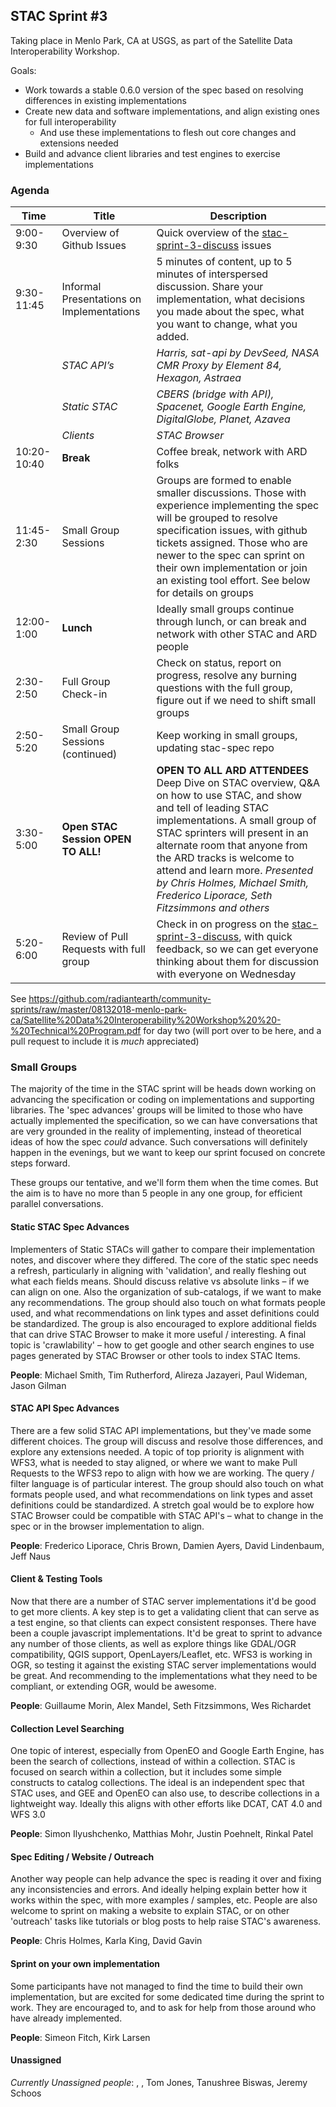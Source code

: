 ## STAC Sprint #3

Taking place in Menlo Park, CA at USGS, as part of the Satellite Data Interoperability Workshop. 

Goals: 

* Work towards a stable 0.6.0 version of the spec based on resolving differences in existing implementations
* Create new data and software implementations, and align existing ones for full interoperability
    * And use these implementations to flesh out core changes and extensions needed
* Build and advance client libraries and test engines to exercise implementations

### Agenda

|**Time**|**Title**|Description|
|--------|------------|-------------------------------|
|9:00-9:30| Overview of Github Issues| Quick overview of the [stac-sprint-3-discuss](https://github.com/radiantearth/stac-spec/issues?q=is%3Aissue+is%3Aopen+label%3Astac-sprint-3-discuss) issues|
|9:30-11:45| Informal Presentations on Implementations | 5 minutes of content, up to 5 minutes of interspersed discussion. Share your implementation, what decisions you made about the spec, what you want to change, what you added.|
| | *STAC API’s* | *Harris, sat-api by DevSeed, NASA CMR Proxy by Element 84, Hexagon, Astraea* |
| | *Static STAC* | *CBERS (bridge with API), Spacenet, Google Earth Engine, DigitalGlobe, Planet, Azavea* |
| | *Clients* | *STAC Browser* | 
|10:20-10:40| **Break** | Coffee break, network with ARD folks|
|11:45-2:30| Small Group Sessions | Groups are formed to enable smaller discussions. Those with experience implementing the spec will be grouped to resolve specification issues, with github tickets assigned. Those who are newer to the spec can sprint on their own implementation or join an existing tool effort. See below for details on groups | 
|12:00-1:00| **Lunch** | Ideally small groups continue through lunch, or can break and network with other STAC and ARD people |
|2:30-2:50| Full Group Check-in | Check on status, report on progress, resolve any burning questions with the full group, figure out if we need to shift small groups |
|2:50-5:20| Small Group Sessions (continued)|Keep working in small groups, updating stac-spec repo|
|3:30-5:00| **Open STAC Session OPEN TO ALL!** | **OPEN TO ALL ARD ATTENDEES** Deep Dive on STAC overview, Q&A on how to use STAC, and show and tell of leading STAC implementations. A small group of STAC sprinters will present in an alternate room that anyone from the ARD tracks is welcome to attend and learn more. *Presented by Chris Holmes, Michael Smith, Frederico Liporace, Seth Fitzsimmons and others* |
|5:20-6:00| Review of Pull Requests with full group | Check in on progress on the [stac-sprint-3-discuss](https://github.com/radiantearth/stac-spec/issues?q=is%3Aissue+is%3Aopen+label%3Astac-sprint-3-discuss), with quick feedback, so we can get everyone thinking about them for discussion with everyone on Wednesday|

See https://github.com/radiantearth/community-sprints/raw/master/08132018-menlo-park-ca/Satellite%20Data%20Interoperability%20Workshop%20%20-%20Technical%20Program.pdf for day two (will port over to be here, and a pull request to include it is *much* appreciated)


### Small Groups

The majority of the time in the STAC sprint will be heads down working on advancing the specification or coding on 
implementations and supporting libraries. The 'spec advances' groups will be limited to those who have actually implemented 
the specification, so we can have conversations that are very grounded in the reality of implementing, instead of theoretical 
ideas of how the spec *could* advance. Such conversations will definitely happen in the evenings, but we want to keep our 
sprint focused on concrete steps forward.

These groups our tentative, and we'll form them when the time comes. But the aim is to have no more than 5 people in any one group, for efficient parallel conversations.

#### Static STAC Spec Advances 

Implementers of Static STACs will gather to compare their implementation notes, and discover where they differed. 
The core of the static spec needs a refresh, particularly in aligning with 'validation', and really fleshing out 
what each fields means. Should discuss relative vs absolute links – if we can align on one. Also the organization of 
sub-catalogs, if we want to make any recommendations. The group should also touch on what formats people used, and what 
recommendations on link types and asset definitions could be standardized. The group is also encouraged to explore additional
fields that can drive STAC Browser to make it more useful / interesting. A final topic is 'crawlability' – how to get google 
and other search engines to use pages generated by STAC Browser or other tools to index STAC Items. 

**People**: Michael Smith, Tim Rutherford, Alireza Jazayeri, Paul Wideman, Jason Gilman

#### STAC API Spec Advances 

There are a few solid STAC API implementations, but they've made some different choices. The group will discuss and resolve
those differences, and explore any extensions needed. A topic of top priority is alignment with WFS3, what is needed to stay 
aligned, or where we want to make Pull Requests to the WFS3 repo to align with how we are working. The query / filter language
is of particular interest. The group should also touch on what formats people used, and what recommendations on link types and 
asset definitions could be standardized. A stretch goal would be to explore how STAC Browser could be compatible with STAC 
API's – what to change in the spec or in the browser implementation to align.

**People**: Frederico Liporace, Chris Brown, Damien Ayers, David Lindenbaum, Jeff Naus

#### Client & Testing Tools

Now that there are a number of STAC server implementations it'd be good to get more clients. A key step is to get a validating 
client that can serve as a test engine, so that clients can expect consistent responses. There have been a couple javascript 
implementations. It'd be great to sprint to advance any number of those clients, as well as explore things like GDAL/OGR 
compatibility, QGIS support, OpenLayers/Leaflet, etc. WFS3 is working in OGR, so testing it against the existing STAC server 
implementations would be great. And recommending to the implementations what they need to be compliant, or extending OGR, 
would be awesome. 

**People**: Guillaume Morin, Alex Mandel, Seth Fitzsimmons, Wes Richardet

#### Collection Level Searching

One topic of interest, especially from OpenEO and Google Earth Engine, has been the search of collections, instead of within a 
collection. STAC is focused on search within a collection, but it includes some simple constructs to catalog collections. The 
ideal is an independent spec that STAC uses, and GEE and OpenEO can also use, to describe collections in a lightweight way. 
Ideally this aligns with other efforts like DCAT, CAT 4.0 and WFS 3.0

**People**: Simon Ilyushchenko, Matthias Mohr, Justin Poehnelt, Rinkal Patel

#### Spec Editing / Website / Outreach

Another way people can help advance the spec is reading it over and fixing any inconsistencies and errors. And ideally helping explain better how it works within the spec, with more examples / samples, etc. People are also welcome to sprint on making a website to explain STAC, or on other 'outreach' tasks like tutorials or blog posts to help raise STAC's awareness.

**People**: Chris Holmes, Karla King, David Gavin

#### Sprint on your own implementation 

Some participants have not managed to find the time to build their own implementation, but are excited for some dedicated time during the sprint to work. They are encouraged to, and to ask for help from those around who have already implemented.

**People**: Simeon Fitch, Kirk Larsen

#### Unassigned

*Currently Unassigned people*: , , Tom Jones, Tanushree Biswas, Jeremy Schoos

